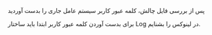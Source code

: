 پس از بررسی فایل چالش، کلمه عبور کاربر سیستم عامل جاری را بدست آوردید

برای بدست آوردن کلمه عبور کاربر ابتدا باید ساختار Log در لینوکس را بشنایم.